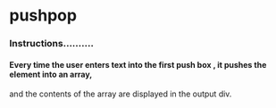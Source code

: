 # pushpop

### Instructions..........

#### Every time the user enters text into the first push box , it pushes the element into an array,
and the contents of the array are displayed in the output div.
